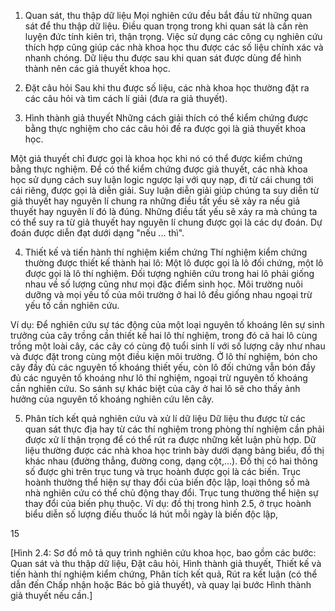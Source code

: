 1. Quan sát, thu thập dữ liệu
Mọi nghiên cứu đều bắt đầu từ những quan sát để thu thập dữ liệu. Điều quan trọng trong khi quan sát là cần rèn luyện đức tính kiên trì, thận trọng. Việc sử dụng các công cụ nghiên cứu thích hợp cũng giúp các nhà khoa học thu được các số liệu chính xác và nhanh chóng. Dữ liệu thu được sau khi quan sát được dùng để hình thành nên các giả thuyết khoa học.

2. Đặt câu hỏi
Sau khi thu được số liệu, các nhà khoa học thường đặt ra các câu hỏi và tìm cách lí giải (đưa ra giả thuyết).

3. Hình thành giả thuyết
Những cách giải thích có thể kiểm chứng được bằng thực nghiệm cho các câu hỏi đề ra được gọi là giả thuyết khoa học.

Một giả thuyết chỉ được gọi là khoa học khi nó có thể được kiểm chứng bằng thực nghiệm. Để có thể kiểm chứng được giả thuyết, các nhà khoa học sử dụng cách suy luận logic ngược lại với quy nạp, đi từ cái chung tới cái riêng, được gọi là diễn giải. Suy luận diễn giải giúp chúng ta suy diễn từ giả thuyết hay nguyên lí chung ra những điều tất yếu sẽ xảy ra nếu giả thuyết hay nguyên lí đó là đúng. Những điều tất yếu sẽ xảy ra mà chúng ta có thể suy ra từ giả thuyết hay nguyên lí chung được gọi là các dự đoán. Dự đoán được diễn đạt dưới dạng "nếu ... thì".

4. Thiết kế và tiến hành thí nghiệm kiểm chứng
Thí nghiệm kiểm chứng thường được thiết kế thành hai lô: Một lô được gọi là lô đối chứng, một lô được gọi là lô thí nghiệm. Đối tượng nghiên cứu trong hai lô phải giống nhau về số lượng cũng như mọi đặc điểm sinh học. Môi trường nuôi dưỡng và mọi yếu tố của môi trường ở hai lô đều giống nhau ngoại trừ yếu tố cần nghiên cứu.

Ví dụ: Để nghiên cứu sự tác động của một loại nguyên tố khoáng lên sự sinh trưởng của cây trồng cần thiết kế hai lô thí nghiệm, trong đó cả hai lô cùng trồng một loài cây, các cây có cùng độ tuổi sinh lí với số lượng cây như nhau và được đặt trong cùng một điều kiện môi trường. Ở lô thí nghiệm, bón cho cây đầy đủ các nguyên tố khoáng thiết yếu, còn lô đối chứng vẫn bón đầy đủ các nguyên tố khoáng như lô thí nghiệm, ngoại trừ nguyên tố khoáng cần nghiên cứu. So sánh sự khác biệt của cây ở hai lô sẽ cho thấy ảnh hưởng của nguyên tố khoáng nghiên cứu lên cây.

5. Phân tích kết quả nghiên cứu và xử lí dữ liệu
Dữ liệu thu được từ các quan sát thực địa hay từ các thí nghiệm trong phòng thí nghiệm cần phải được xử lí thận trọng để có thể rút ra được những kết luận phù hợp. Dữ liệu thường được các nhà khoa học trình bày dưới dạng bảng biểu, đồ thị khác nhau (đường thẳng, đường cong, dạng cột,...). Đồ thị có hai thông số được ghi trên trục tung và trục hoành được gọi là các biến. Trục hoành thường thể hiện sự thay đổi của biến độc lập, loại thông số mà nhà nghiên cứu có thể chủ động thay đổi. Trục tung thường thể hiện sự thay đổi của biến phụ thuộc. Ví dụ: đồ thị trong hình 2.5, ở trục hoành biểu diễn số lượng điếu thuốc lá hút mỗi ngày là biến độc lập,

15

[Hình 2.4: Sơ đồ mô tả quy trình nghiên cứu khoa học, bao gồm các bước: Quan sát và thu thập dữ liệu, Đặt câu hỏi, Hình thành giả thuyết, Thiết kế và tiến hành thí nghiệm kiểm chứng, Phân tích kết quả, Rút ra kết luận (có thể dẫn đến Chấp nhận hoặc Bác bỏ giả thuyết), và quay lại bước Hình thành giả thuyết nếu cần.]